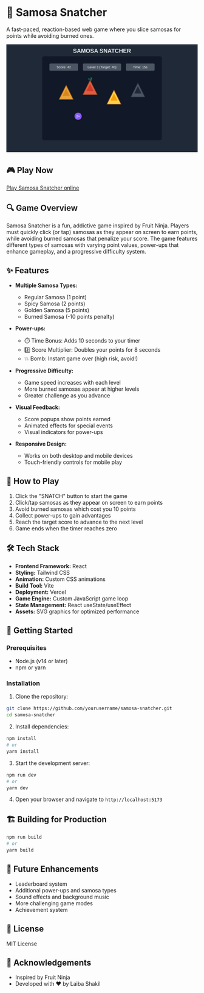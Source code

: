 # 🥟 Samosa Snatcher

A fast-paced, reaction-based web game where you slice samosas for points while avoiding burned ones.

![Samosa Snatcher Game](./public/samosa-screenshot.svg)

## 🎮 Play Now

[Play Samosa Snatcher online](https://samosa-snatcher.vercel.app)

## 🔍 Game Overview

Samosa Snatcher is a fun, addictive game inspired by Fruit Ninja. Players must quickly click (or tap) samosas as they appear on screen to earn points, while avoiding burned samosas that penalize your score. The game features different types of samosas with varying point values, power-ups that enhance gameplay, and a progressive difficulty system.

## ✨ Features

- **Multiple Samosa Types:**
  - Regular Samosa (1 point)
  - Spicy Samosa (2 points)
  - Golden Samosa (5 points)
  - Burned Samosa (-10 points penalty)

- **Power-ups:**
  - ⏱️ Time Bonus: Adds 10 seconds to your timer
  - 2️⃣ Score Multiplier: Doubles your points for 8 seconds
  - 💥 Bomb: Instant game over (high risk, avoid!)

- **Progressive Difficulty:**
  - Game speed increases with each level
  - More burned samosas appear at higher levels
  - Greater challenge as you advance

- **Visual Feedback:**
  - Score popups show points earned
  - Animated effects for special events
  - Visual indicators for power-ups

- **Responsive Design:**
  - Works on both desktop and mobile devices
  - Touch-friendly controls for mobile play

## 🎯 How to Play

1. Click the "SNATCH" button to start the game
2. Click/tap samosas as they appear on screen to earn points
3. Avoid burned samosas which cost you 10 points
4. Collect power-ups to gain advantages
5. Reach the target score to advance to the next level
6. Game ends when the timer reaches zero

## 🛠️ Tech Stack

- **Frontend Framework:** React
- **Styling:** Tailwind CSS
- **Animation:** Custom CSS animations
- **Build Tool:** Vite
- **Deployment:** Vercel
- **Game Engine:** Custom JavaScript game loop
- **State Management:** React useState/useEffect
- **Assets:** SVG graphics for optimized performance

## 🚀 Getting Started

### Prerequisites
- Node.js (v14 or later)
- npm or yarn

### Installation

1. Clone the repository:
```bash
git clone https://github.com/yourusername/samosa-snatcher.git
cd samosa-snatcher
```

2. Install dependencies:
```bash
npm install
# or
yarn install
```

3. Start the development server:
```bash
npm run dev
# or
yarn dev
```

4. Open your browser and navigate to `http://localhost:5173`

## 🏗️ Building for Production

```bash
npm run build
# or
yarn build
```

## 🧪 Future Enhancements

- Leaderboard system
- Additional power-ups and samosa types
- Sound effects and background music
- More challenging game modes
- Achievement system

## 📝 License

MIT License

## 🙏 Acknowledgements

- Inspired by Fruit Ninja
- Developed with ❤️ by Laiba Shakil
